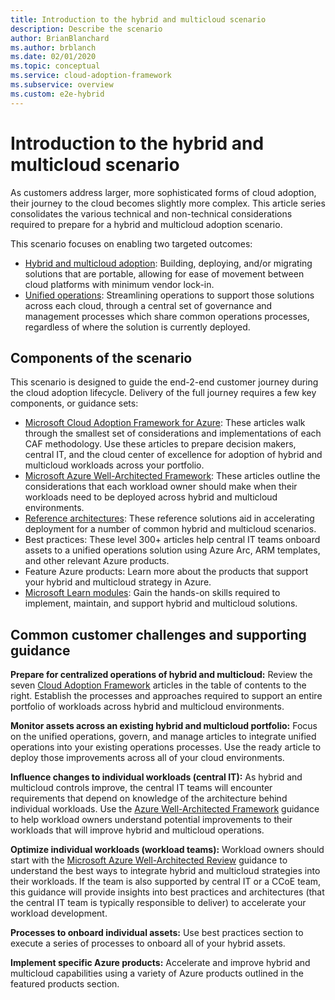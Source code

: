 ```yaml
---
title: Introduction to the hybrid and multicloud scenario
description: Describe the scenario
author: BrianBlanchard
ms.author: brblanch
ms.date: 02/01/2020
ms.topic: conceptual
ms.service: cloud-adoption-framework
ms.subservice: overview
ms.custom: e2e-hybrid
---
```


# Introduction to the hybrid and multicloud scenario

As customers address larger, more sophisticated forms of cloud adoption, their journey to the cloud becomes slightly more complex. This article series consolidates the various technical and non-technical considerations required to prepare for a hybrid and multicloud adoption scenario.

This scenario focuses on enabling two targeted outcomes:

- [Hybrid and multicloud adoption](./index.md): Building, deploying, and/or migrating solutions that are portable, allowing for ease of movement between cloud platforms with minimum vendor lock-in.
- [Unified operations](./unified-operations.md): Streamlining operations to support those solutions across each cloud, through a central set of governance and management processes which share common operations processes, regardless of where the solution is currently deployed.

## Components of the scenario

This scenario is designed to guide the end-2-end customer journey during the cloud adoption lifecycle. Delivery of the full journey requires a few key components, or guidance sets:

- [Microsoft Cloud Adoption Framework for Azure](../../get-started/index.md): These articles walk through the smallest set of considerations and implementations of each CAF methodology. Use these articles to prepare decision makers, central IT, and the cloud center of excellence for adoption of hybrid and multicloud workloads across your portfolio.
- [Microsoft Azure Well-Architected Framework](/azure/architecture/framework/): These articles outline the considerations that each workload owner should make when their workloads need to be deployed across hybrid and multicloud environments.
- [Reference architectures](/azure/architecture/browse/): These reference solutions aid in accelerating deployment for a number of common hybrid and multicloud scenarios.
- Best practices: These level 300+ articles help central IT teams onboard assets to a unified operations solution using Azure Arc, ARM templates, and other relevant Azure products.
- Feature Azure products: Learn more about the products that support your hybrid and multicloud strategy in Azure.
- [Microsoft Learn modules](/learn/azure/): Gain the hands-on skills required to implement, maintain, and support hybrid and multicloud solutions.

## Common customer challenges and supporting guidance

**Prepare for centralized operations of hybrid and multicloud:** Review the seven [Cloud Adoption Framework](../../get-started/index.md) articles in the table of contents to the right. Establish the processes and approaches required to support an entire portfolio of workloads across hybrid and multicloud environments.

**Monitor assets across an existing hybrid and multicloud portfolio:** Focus on the unified operations, govern, and manage articles to integrate unified operations into your existing operations processes. Use the ready article to deploy those improvements across all of your cloud environments.

**Influence changes to individual workloads (central IT):** As hybrid and multicloud controls improve, the central IT teams will encounter requirements that depend on knowledge of the architecture behind individual workloads. Use the [Azure Well-Architected Framework](/azure/architecture/framework/) guidance to help workload owners understand potential improvements to their workloads that will improve hybrid and multicloud operations.

**Optimize individual workloads (workload teams):** Workload owners should start with the [Microsoft Azure Well-Architected Review](/assessments/?id=azure-architecture-review&mode=pre-assessment) guidance to understand the best ways to integrate hybrid and multicloud strategies into their workloads. If the team is also supported by central IT or a CCoE team, this guidance will provide insights into best practices and architectures (that the central IT team is typically responsible to deliver) to accelerate your workload development.

**Processes to onboard individual assets:** Use best practices section to execute a series of processes to onboard all of your hybrid assets.

**Implement specific Azure products:** Accelerate and improve hybrid and multicloud capabilities using a variety of Azure products outlined in the featured products section.
